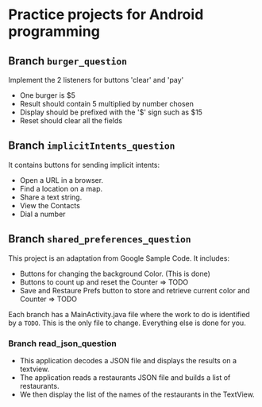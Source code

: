 # Practice projects for Android programming

## Branch `burger_question`
Implement the 2 listeners for buttons 'clear' and 'pay'
 - One burger is $5
 - Result should contain 5 multiplied by number chosen
 - Display should be prefixed with the '$' sign such as $15
 - Reset should clear all the fields

## Branch `implicitIntents_question`
It contains buttons for sending implicit intents:
- Open a URL in a browser.
- Find a location on a map.
- Share a text string.
- View the Contacts
- Dial a number

## Branch `shared_preferences_question`
This project is an adaptation from Google Sample Code. It includes:
- Buttons for changing the background Color. (This is done)
- Buttons to count up and reset the Counter => TODO
- Save and Restaure Prefs button to store and retrieve current color and Counter => TODO

Each branch has a MainActivity.java file where the work to do is identified by a `TODO`. 
This is the only file to change. Everything else is done for you.

### Branch read_json_question
- This application decodes a JSON file and displays the results on a textview.
- The application reads a restaurants JSON file and builds a list of restaurants.
- We then display the list of the names of the restaurants  in the TextView.

